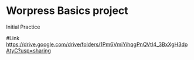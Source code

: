 # Worpress Basics project
Initial Practice


#Link
https://drive.google.com/drive/folders/1Pm6VmiYihqgPnQVtI4_3BxXgH3dpAtyC?usp=sharing
